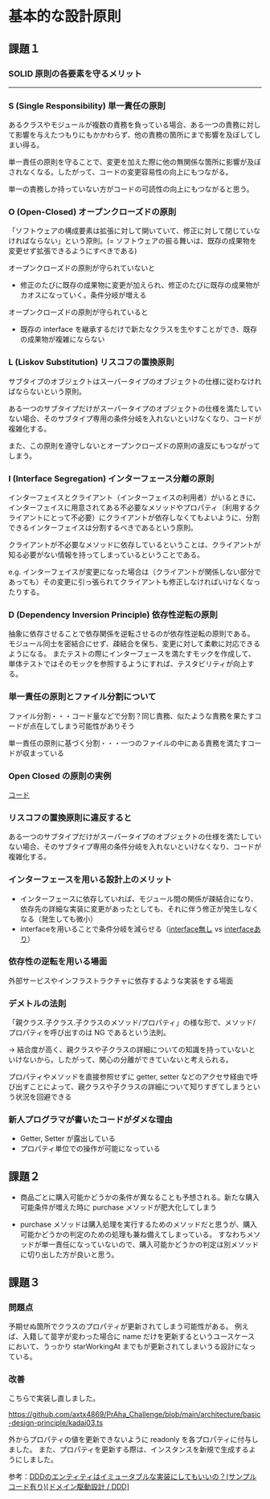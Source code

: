 # 基本的な設計原則

## 課題１

### SOLID 原則の各要素を守るメリット

---

### S (Single Responsibility) 単一責任の原則

あるクラスやモジュールが複数の責務を負っている場合、ある一つの責務に対して影響を与えたつもりにもかかわらず、他の責務の箇所にまで影響を及ぼしてしまい得る。

単一責任の原則を守ることで、変更を加えた際に他の無関係な箇所に影響が及ぼされなくなる。したがって、コードの変更容易性の向上にもつながる。

単一の責務しか持っていない方がコードの可読性の向上にもつながると思う。

### O (Open-Closed) オープンクローズドの原則

「ソフトウェアの構成要素は拡張に対して開いていて、修正に対して閉じていなければならない」という原則。(= ソフトウェアの振る舞いは、既存の成果物を変更せず拡張できるようにすべきである)

オープンクローズドの原則が守られていないと

- 修正のたびに既存の成果物に変更が加えられ、修正のたびに既存の成果物がカオスになっていく。条件分岐が増える

オープンクローズドの原則が守られていると

- 既存の interface を継承するだけで新たなクラスを生やすことができ、既存の成果物が複雑にならない

### L (Liskov Substitution) リスコフの置換原則

サブタイプのオブジェクトはスーパータイプのオブジェクトの仕様に従わなければならないという原則。

ある一つのサブタイプだけがスーパータイプのオブジェクトの仕様を満たしていない場合、そのサブタイプ専用の条件分岐を入れないといけなくなり、コードが複雑化する。

また、この原則を遵守しないとオープンクローズドの原則の違反にもつながってしまう。

### I (Interface Segregation) インターフェース分離の原則

インターフェイスとクライアント（インターフェイスの利用者）がいるときに、インターフェイスに用意されてある不必要なメソッドやプロパティ（利用するクライアントにとって不必要）にクライアントが依存しなくてもよいように、分割できるインターフェイスは分割するべきであるという原則。

クライアントが不必要なメソッドに依存しているということは、クライアントが知る必要がない情報を持ってしまっているということである。

e.g. インターフェイスが変更になった場合は（クライアントが関係しない部分であっても）その変更に引っ張られてクライアントも修正しなければいけなくなったりする。

### D (Dependency Inversion Principle) 依存性逆転の原則

抽象に依存させることで依存関係を逆転させるのが依存性逆転の原則である。
モジュール同士を密結合にせず、疎結合を保ち、変更に対して柔軟に対応できるようになる。
またテストの際にインターフェースを満たすモックを作成して、単体テストではそのモックを参照するようにすれば、テスタビリティが向上する。

### 単一責任の原則とファイル分割について

ファイル分割・・・コード量などで分割？同じ責務、似たような責務を果たすコードが点在してしまう可能性がありそう

単一責任の原則に基づく分割・・・一つのファイルの中にある責務を満たすコードが収まっている

### Open Closed の原則の実例

[コード](https://www.typescriptlang.org/play?ssl=12&ssc=1&pln=13&pc=1#code/KYOwrgtgBA4gTgQwCbCgbwFBSgQQHI4AyAmgMoAqUAvFAEQ4gIA2AngM4AutANFlAMIB5PKQCqhcvko1a-APYg2YJhwQguvAL4YMAS3XA4AMwQBjVAFEIAByZyWwVJmwBzRCgBcsd8ADcfNmYEOBYvcAgAI0N-bFNmU2UEDmAAIQUwNi8ACgBKagA+KHCouH9tDFMmBDY2AQUlFTUOKF0bJmAIUA5aq1t7R3Q+azhdADck1BThUVIAfSELADFFgEl+FYs8aSgAZhioN2RUGngjgDohEXFJLf8+U3qOODBTDjk4LOswCKZdUyhAlUQmFICU8mhyrF4olkmlwGxcoNsNg4MAOGA4CAoBwABa6NhnQHBFhQABU2LxBKmeBm80ES1W6025H22nKlWqtQYzHYzVatg6XR6bX6TiGI3GySg1NpC2Waw2W2oUAATPtDihlacUGd8EQyCydLFHs9Xu9Pt9fv8icCiqDDODIVA4kwElVYekEeC+Ci0Risbj8YSgiEyRSgzK5nLGYrDdg2ToOTVpZ6ALJqBAuQxI53Q93ALIdPoOYCZKC9OwlgDaAF1vcioKj0ZioEXK44CaikC8C1k3qomNxWyKS3kqIVnA3G36W-3mFAANTD4uOM4ut0TOEZXL7eNDgAMOVZGHZj2X7dLyqrIGAAHdcIxWJwsgBGfeHoc3+-yRTKVTqLIVXfHJPzvB8eWfF8AFZDxrO4HkUZoIjTDMszgZUvxTeF00YNCdwqeo5HaM47BcLJkOw1DDDXPMJkLEcOxyI8gA)

### リスコフの置換原則に違反すると

ある一つのサブタイプだけがスーパータイプのオブジェクトの仕様を満たしていない場合、そのサブタイプ専用の条件分岐を入れないといけなくなり、コードが複雑化する。

### インターフェースを用いる設計上のメリット

- インターフェースに依存していれば、モジュール間の関係が疎結合になり、依存先の詳細な実装に変更があったとしても、それに伴う修正が発生しなくなる（発生しても微小）
- interfaceを用いることで条件分岐を減らせる（[interface無し](https://github.com/axtx4869/PrAha_Challenge/blob/main/architecture/basic-design-principle/withoutInterface.ts) vs [interfaceあり](https://github.com/axtx4869/PrAha_Challenge/blob/main/architecture/basic-design-principle/withInterface.ts)）

### 依存性の逆転を用いる場面

外部サービスやインフラストラクチャに依存するような実装をする場面

### デメトルの法則

「親クラス.子クラス.子クラスのメソッド/プロパティ」の様な形で、メソッド/プロパティを呼び出すのは NG であるという法則。

→ 結合度が高く、親クラスや子クラスの詳細についての知識を持っていないといけないから。したがって、関心の分離ができていないと考えられる。

プロパティやメソッドを直接参照せずに getter, setter などのアクセサ経由で呼び出すことによって、親クラスや子クラスの詳細について知りすぎてしまうという状況を回避できる

### 新人プログラマが書いたコードがダメな理由

- Getter, Setter が露出している
- プロパティ単位での操作が可能になっている

## 課題２

- 商品ごとに購入可能かどうかの条件が異なることも予想される。新たな購入可能条件が増えた時に purchase メソッドが肥大化してしまう

- purchase メソッドは購入処理を実行するためのメソッドだと思うが、購入可能かどうかの判定のための処理も兼ね備えてしまっている。
  すなわちメソッドが単一責任になっていないので、購入可能かどうかの判定は別メソッドに切り出した方が良いと思う。

## 課題３

### 問題点

予期せぬ箇所でクラスのプロパティが更新されてしまう可能性がある。
例えば、入籍して苗字が変わった場合に name だけを更新するというユースケースにおいて、うっかり starWorkingAt までもが更新されてしまいうる設計になっている。

### 改善

こちらで実装し直しました。

https://github.com/axtx4869/PrAha_Challenge/blob/main/architecture/basic-design-principle/kadai03.ts

外からプロパティの値を更新できないように readonly を各プロパティに付与しました。
また、プロパティを更新する際は、インスタンスを新規で生成するようにしました。

参考：[DDDのエンティティはイミュータブルな実装にしてもいいの？(サンプルコード有り)[ドメイン駆動設計 / DDD]](https://little-hands.hatenablog.com/entry/2021/12/13/immutable-entity)
